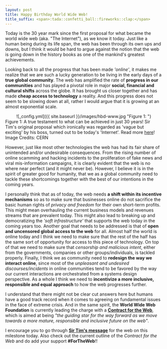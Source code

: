 ```yaml
---
layout: post
title: Happy Birthday World Wide Web!
title_suffix: <span>:tada::confetti_ball::fireworks::clap:</span>
---
```


Today is the 30 year mark since the first proposal for what became the world wide web (aka. "The Internet"), as we know it today. Just like a human being during its life span, the web has been through its own ups and downs, but I think it would be hard to argue against the notion that the web is going down in the history books as one of the mankind's greatest<!-- more --> achievements. 

Looking back to all the progress that has been made _'online'_, it makes me realize that we are such a lucky generation to be living in the early days of a __true global community__. The web has amplified the rate of __progress in our communities__ and has played a pivotal role in major __social, financial and cultural shifts__ across the globe. It has brought us closer together and has made __cheap access to technology__ a reality. And this progress does not seem to be slowing down at all, rather I would argue that it is growing at an almost exponential scale.

<div style="text-align: center" markdown="1">
![_config.yml]({{ site.baseurl }}/images/hbd-www.jpg "Figure 1: ")
</div>
<figcaption>Figure 1: A true testament to what can be achieved in just 30 years! Sir Tim's original proposal which ironically was regarded as 'vague but exciting' by his boss, turned out to be today's 'Internet'. Read more <a href="https://webfoundation.org/about/vision/history-of-the-web/">here</a>! Image Credits: CERN</figcaption>

However, just like most other technologies the web has had its fair share of unintended and/or undesirable consequences. From the rising number of online scamming and hacking incidents to the proliferation of fake news and viral mis-information campaigns, it is clearly evident that the web is no where near perfect (and it might never be). However, I believe it is in the spirit of greater good for humanity, that we as a global community need to tackle these shortcomings together with the best of our intentions in the coming years.

I personally think that as of today, the web needs __a shift within its incentive mechanisms__ so as to make sure that businesses online do not sacrifice the basic human rights of _privacy and freedom_ for their own short-term profits. This might mean overhauling the current business models and revenues streams that are prevalent today. This might also lead to breaking up and democratizing the _'soft infrastructure'_ that supports the web today in the coming years too. Another goal that needs to be addressed is that of __open and uncensored global access to the web__ for all. Almost half the world is online today and I think we need to make sure that the rest of the half has the same sort of opportunity for access to this piece of technology. On top of that we need to make sure that _censorship and malicious intent_, either from the governments, companies or other groups/individuals, is tackled properly. Finally, I think we as community need to __redesign the way we interact online__, since most of the _unpleasant and undesired discourses/incidents_ in online communities tend to be favored by the way our current interactions are orchestrated from a systems design perspective. As a whole I think we need to __incentivize a more inclusive, responsible and equal approach__ to how the web progresses further.   

I understand that there might not be clear cut answers here but humans have a good track record when it comes to agreeing on fundamental issues in the face of extreme crisis. And in the same spirit, the __World Wide Web Foundation__ is currently leading the charge with a **[Contract for the Web](https://contractfortheweb.org/)**, which is aimed at being _"the guiding star for the way forward as we move towards a more mature, responsible and inclusive future on the web"_.

I encourage you to go through **[Sir Tim's message](https://webfoundation.org/2019/03/web-birthday-30/)** for the web on this milestone today. Also check out the current outline of the _Contract for the Web_ and do add your support __#ForTheWeb__!!    